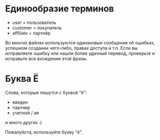 # Единообразие терминов

* user = пользователь
* customer = покупатель
* affiliate = партнёр

Во многих файлах используются одинаковые сообщения об ошибках, успешном создании
чего-либо, правах доступа и т.п. Если вы исправляете ошибку или нашли более
удачный перевод, проверьте и исправьте все вхождения этой фразы.

# Буква Ё

Слова, которые пишутся с буквой "ё":

* введен
* партнер
* учетной / ая

и много других :)

Пожалуйста, используйте букву "ё".
